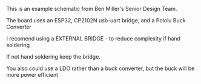 This is an example schematic from Ben Miller's Senior Design Team.

The board uses an ESP32, CP2102N usb-uart bridge, and a Pololu Buck Converter

I recomend using a EXTERNAL BRIDGE - to reduce complexity if hand soldering

If not hand soldering keep the bridge.

You also could use a LDO rather than a buck converter, but the buck will be more power efficient
